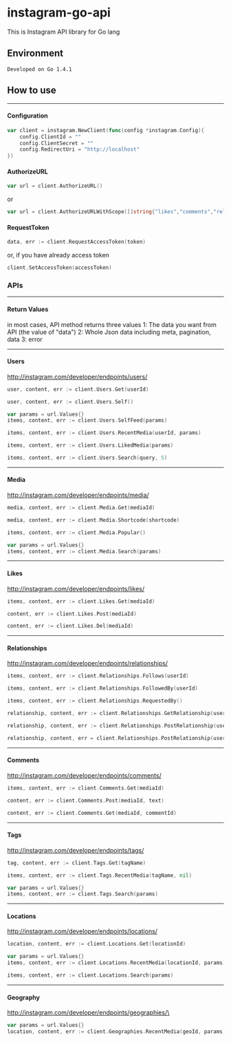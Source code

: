 # instagram-go-api

This is Instagram API library for Go lang

## Environment

	Developed on Go 1.4.1

## How to use

----
#### Configuration

```go
var client = instagram.NewClient(func(config *instagram.Config){
	config.ClientId = ""
	config.ClientSecret = ""
	config.RedirectUri = "http://localhost"
})
```

#### AuthorizeURL

```go
var url = client.AuthorizeURL()
```
or
```go
var url = client.AuthorizeURLWithScope([]string{"likes","comments","relationships"})
```

#### RequestToken

```go
data, err := client.RequestAccessToken(token)
```

or, if you have already access token
```go
client.SetAccessToken(accessToken)
```

### APIs

----
#### Return Values
in most cases, API method returns three values
1: The data you want from API (the value of "data")
2: Whole Json data including meta, pagination, data
3: error

----
#### Users
http://instagram.com/developer/endpoints/users/

```go
user, content, err := client.Users.Get(userId)

user, content, err := client.Users.Self()

var params = url.Values{}
items, content, err := client.Users.SelfFeed(params)

items, content, err := client.Users.RecentMedia(userId, params)

items, content, err := client.Users.LikedMedia(params)

items, content, err := client.Users.Search(query, 5)
```

---
#### Media
http://instagram.com/developer/endpoints/media/

```go
media, content, err := client.Media.Get(mediaId)

media, content, err := client.Media.Shortcode(shortcode)

items, content, err := client.Media.Popular()

var params = url.Values{}
items, content, err := client.Media.Search(params)
```

---
#### Likes
http://instagram.com/developer/endpoints/likes/

```go
items, content, err := client.Likes.Get(mediaId)

content, err := client.Likes.Post(mediaId)

content, err := client.Likes.Del(mediaId)
```

---
#### Relationships
http://instagram.com/developer/endpoints/relationships/

```go
items, content, err := client.Relationships.Follows(userId)

items, content, err := client.Relationships.FollowedBy(userId)

items, content, err := client.Relationships.RequestedBy()

relationship, content, err := client.Relationships.GetRelationship(userId)

relationship, content, err := client.Relationships.PostRelationship(userId, "follow")

relationship, content, err = client.Relationships.PostRelationship(userId, "unfollow")
```

---
#### Comments
http://instagram.com/developer/endpoints/comments/

```go
items, content, err := client.Comments.Get(mediaId)

content, err := client.Comments.Post(mediaId, text)

content, err := client.Comments.Get(mediaId, commentId)
```

---
#### Tags
http://instagram.com/developer/endpoints/tags/

```go
tag, content, err := client.Tags.Get(tagName)

items, content, err := client.Tags.RecentMedia(tagName, nil)

var params = url.Values{}
items, content, err := client.Tags.Search(params)
```

---
#### Locations
http://instagram.com/developer/endpoints/locations/

```go
location, content, err := client.Locations.Get(locationId)

var params = url.Values{}
items, content, err := client.Locations.RecentMedia(locationId, params)

items, content, err := client.Locations.Search(params)
```

---
#### Geography
http://instagram.com/developer/endpoints/geographies/\

```go
var params = url.Values{}
location, content, err := client.Geographies.RecentMedia(geoId, params)
```

